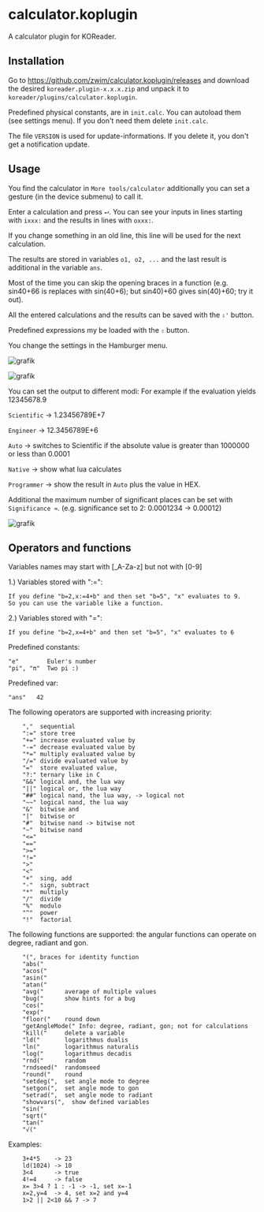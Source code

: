 # calculator.koplugin
A calculator plugin for KOReader.

## Installation
Go to https://github.com/zwim/calculator.koplugin/releases and download the desired `koreader.plugin-x.x.x.zip` and unpack it to `koreader/plugins/calculator.koplugin`.

Predefined physical constants, are in `init.calc`. You can autoload them (see settings menu). If you don't need them delete `init.calc`.

The file `VERSION` is used for update-informations. If you delete it, you don't get a notification update.


## Usage

You find the calculator in `More tools/calculator` additionally you can set a gesture (in the device submenu) to call it.

Enter a calculation and press `⮠`. You can see your inputs in lines starting with `ixxx:` and the results in lines with `oxxx:`.

If you change something in an old line, this line will be used for the next calculation.

The results are stored in variables `o1, o2, ...` and the last result is additional in the variable `ans`.

Most of the time you can skip the opening braces in a function (e.g. sin40+66 is replaces with sin(40+6); but sin40)+60 gives sin(40)+60; try it out).

All the entered calculations and the results can be saved with the `⇩'` button.

Predefined expressions my be loaded with the `⇧` button.

You change the settings in the Hamburger menu.

![grafik](https://user-images.githubusercontent.com/36999612/122679158-18967c80-d1ea-11eb-9a20-177d41908e9b.png)

![grafik](https://user-images.githubusercontent.com/36999612/122679584-c35b6a80-d1eb-11eb-9c31-e28a7008fe89.png)


You can set the output to different modi: For example if the evaluation yields 12345678.9

`Scientific` -> 1.23456789E+7

`Engineer` -> 12.3456789E+6

`Auto` -> switches to Scientific if the absolute value is greater than 1000000 or less than 0.0001

`Native` -> show what lua calculates

`Programmer` -> show the result in `Auto` plus the value in HEX.

Additional the maximum number of significant places can be set with `Significance ≈`. (e.g. significance set to 2: 0.0001234 -> 0.00012)

![grafik](https://user-images.githubusercontent.com/36999612/122679565-af176d80-d1eb-11eb-881a-a06c100efe36.png)


## Operators and functions

Variables names may start with [_A-Za-z] but not with [0-9]

1.) Variables stored with ":=":

    If you define "b=2,x:=4+b" and then set "b=5", "x" evaluates to 9.
    So you can use the variable like a function.

2.) Variables stored with "=":

    If you define "b=2,x=4+b" and then set "b=5", "x" evaluates to 6

Predefined constants:

    "e"        Euler's number
    "pi", "π"  Two pi :)

Predefined var:

    "ans"   42

The following operators are supported with increasing priority:
```
    ","  sequential
    ":=" store tree
    "+=" increase evaluated value by
    "-=" decrease evaluated value by
    "*=" multiply evaluated value by
    "/=" divide evaluated value by
    "="  store evaluated value,
    "?:" ternary like in C
    "&&" logical and, the lua way
    "||" logical or, the lua way
    "##" logical nand, the lua way, -> logical not
    "~~" logical nand, the lua way
    "&"  bitwise and
    "|"  bitwise or
    "#"  bitwise nand -> bitwise not
    "~"  bitwise nand
    "<="
    "=="
    ">="
    "!="
    ">"
    "<"
    "+"  sing, add
    "-"  sign, subtract
    "*"  multiply
    "/"  divide
    "%"  modulo
    "^"  power
    "!"  factorial
```

The following functions are supported:
the angular functions can operate on degree, radiant and gon.
```
    "(", braces for identity function
    "abs("
    "acos("
    "asin("
    "atan("
    "avg("      average of multiple values
    "bug("      show hints for a bug
    "cos("
    "exp("
    "floor("    round down
    "getAngleMode(" Info: degree, radiant, gon; not for calculations
    "kill("     delete a variable
    "ld("       logarithmus dualis
    "ln("       logarithmus naturalis
    "log("      logarithmus decadis
    "rnd("      random
    "rndseed("  randomseed
    "round("    round
    "setdeg(",  set angle mode to degree
    "setgon(",  set angle mode to gon
    "setrad(",  set angle mode to radiant
    "showvars(",  show defined variables
    "sin("
    "sqrt("
    "tan("
    "√("
```

Examples:
```
    3+4*5    -> 23
    ld(1024) -> 10
    3<4      -> true
    4!=4     -> false
    x= 3>4 ? 1 : -1 -> -1, set x=-1
    x=2,y=4  -> 4, set x=2 and y=4
    1>2 || 2<10 && 7 -> 7
```
